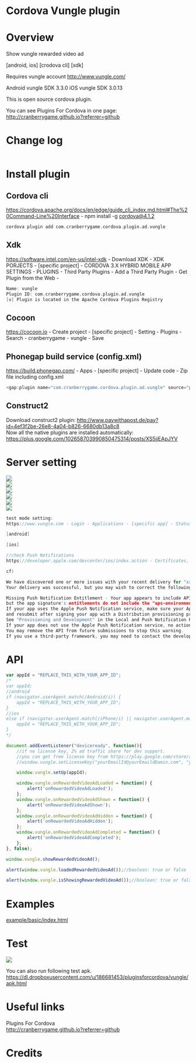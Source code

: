 Cordova Vungle plugin
====================
# Overview #
Show vungle rewarded video ad

[android, ios] [crodova cli] [xdk]

Requires vungle account http://www.vungle.com/

Android vungle SDK 3.3.0
iOS vungle SDK 3.0.13

This is open source cordova plugin.

You can see Plugins For Cordova in one page: http://cranberrygame.github.io?referrer=github

# Change log #
```c
```
# Install plugin #

## Cordova cli ##
https://cordova.apache.org/docs/en/edge/guide_cli_index.md.html#The%20Command-Line%20Interface - npm install -g cordova@4.1.2
```c
cordova plugin add com.cranberrygame.cordova.plugin.ad.vungle
```

## Xdk ##
https://software.intel.com/en-us/intel-xdk - Download XDK - XDK PORJECTS - [specific project] - CORDOVA 3.X HYBRID MOBILE APP SETTINGS - PLUGINS - Third Party Plugins - Add a Third Party Plugin - Get Plugin from the Web -
```c
Name: vungle
Plugin ID: com.cranberrygame.cordova.plugin.ad.vungle
[v] Plugin is located in the Apache Cordova Plugins Registry
```

## Cocoon ##
https://cocoon.io - Create project - [specific project] - Setting - Plugins - Search - cranberrygame - vungle - Save

## Phonegap build service (config.xml) ##
https://build.phonegap.com/ - Apps - [specific project] - Update code - Zip file including config.xml
```c
<gap:plugin name="com.cranberrygame.cordova.plugin.ad.vungle" source="plugins.cordova.io" />
```

## Construct2 ##
Download construct2 plugin: http://www.paywithapost.de/pay?id=4ef3f2be-26e8-4a04-b826-6680db13a8c8
<br>
Now all the native plugins are installed automatically: https://plus.google.com/102658703990850475314/posts/XS5jjEApJYV
# Server setting #

<img src="https://github.com/cranberrygame/cordova-plugin-ad-vungle/blob/master/doc/app_id.png"><br>
<img src="https://github.com/cranberrygame/cordova-plugin-ad-vungle/blob/master/doc/test_mode.png"><br>
<img src="https://github.com/cranberrygame/cordova-plugin-ad-vungle/blob/master/doc/ios1.png"><br>
<img src="https://github.com/cranberrygame/cordova-plugin-ad-vungle/blob/master/doc/ios2.png"><br>
<img src="https://github.com/cranberrygame/cordova-plugin-ad-vungle/blob/master/doc/ios3.png"><br>
<img src="https://github.com/cranberrygame/cordova-plugin-ad-vungle/blob/master/doc/ios4.png">

```c
test mode setting: 
https://www.vungle.com - Login - Applications - [specific app] - Status - Select Test Node, Active or Inactive

[android]

[ios]

//check Push Notifications
https://developer.apple.com/devcenter/ios/index.action - Certificates, Identifiers & Profiles - Identifiers - App IDs - pickupsticks - Edit - check Push Notifications

cf)

We have discovered one or more issues with your recent delivery for "xxx". 
Your delivery was successful, but you may wish to correct the following issues in your next delivery:

Missing Push Notification Entitlement - Your app appears to include API used to register with the Apple Push Notification service, 
but the app signature's entitlements do not include the "aps-environment" entitlement. 
If your app uses the Apple Push Notification service, make sure your App ID is enabled for Push Notification in the Provisioning Portal, 
and resubmit after signing your app with a Distribution provisioning profile that includes the "aps-environment" entitlement. 
See "Provisioning and Development" in the Local and Push Notification Programming Guide for more information. 
If your app does not use the Apple Push Notification service, no action is required. 
You may remove the API from future submissions to stop this warning. 
If you use a third-party framework, you may need to contact the developer for information on removing the API.
```
# API #
```javascript
var appId = "REPLACE_THIS_WITH_YOUR_APP_ID";
/*
var appId;
//android
if (navigator.userAgent.match(/Android/i)) {
	appId = "REPLACE_THIS_WITH_YOUR_APP_ID";
}
//ios
else if (navigator.userAgent.match(/iPhone/i) || navigator.userAgent.match(/iPad/i)) {
	appId = "REPLACE_THIS_WITH_YOUR_APP_ID";
}
*/

document.addEventListener("deviceready", function(){
	//if no license key, 2% ad traffic share for dev support.
	//you can get free license key from https://play.google.com/store/apps/details?id=com.cranberrygame.pluginsforcordova
	//window.vungle.setLicenseKey("yourEmailId@yourEmaildDamin.com", "yourFreeLicenseKey");

	window.vungle.setUp(appId);

	window.vungle.onRewardedVideoAdLoaded = function() {
		alert('onRewardedVideoAdLoaded');
	};
	window.vungle.onRewardedVideoAdShown = function() {
		alert('onRewardedVideoAdShown');
	};
	window.vungle.onRewardedVideoAdHidden = function() {
		alert('onRewardedVideoAdHidden');
	};
	window.vungle.onRewardedVideoAdCompleted = function() {
		alert('onRewardedVideoAdCompleted');
	};	
}, false);

window.vungle.showRewardedVideoAd();

alert(window.vungle.loadedRewardedVideoAd());//boolean: true or false

alert(window.vungle.isShowingRewardedVideoAd());//boolean: true or false
```
# Examples #
<a href="https://github.com/cranberrygame/cordova-plugin-ad-vungle/blob/master/example/basic/index.html">example/basic/index.html</a><br>

# Test #

[![](http://img.youtube.com/vi/etstZY7k6z8/0.jpg)](https://www.youtube.com/watch?v=etstZY7k6z8&feature=youtu.be "Youtube")

You can also run following test apk.
https://dl.dropboxusercontent.com/u/186681453/pluginsforcordova/vungle/apk.html

# Useful links #

Plugins For Cordova<br>
http://cranberrygame.github.io?referrer=github

# Credits #


